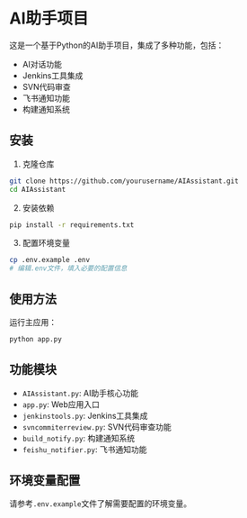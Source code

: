 # AI助手项目

这是一个基于Python的AI助手项目，集成了多种功能，包括：

- AI对话功能
- Jenkins工具集成
- SVN代码审查
- 飞书通知功能
- 构建通知系统

## 安装

1. 克隆仓库
```bash
git clone https://github.com/yourusername/AIAssistant.git
cd AIAssistant
```

2. 安装依赖
```bash
pip install -r requirements.txt
```

3. 配置环境变量
```bash
cp .env.example .env
# 编辑.env文件，填入必要的配置信息
```

## 使用方法

运行主应用：
```bash
python app.py
```

## 功能模块

- `AIAssistant.py`: AI助手核心功能
- `app.py`: Web应用入口
- `jenkinstools.py`: Jenkins工具集成
- `svncommiterreview.py`: SVN代码审查功能
- `build_notify.py`: 构建通知系统
- `feishu_notifier.py`: 飞书通知功能

## 环境变量配置

请参考`.env.example`文件了解需要配置的环境变量。 